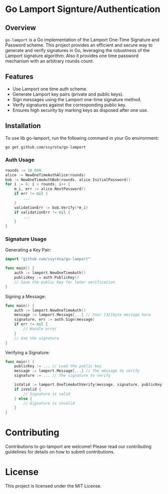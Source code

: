 # Go Lamport Signture/Authentication

## Overview
`go-lamport` is a Go implementation of the Lamport One-Time Signature and Password scheme. This project provides an efficient and secure way to generate and verify signatures in Go, leveraging the robustness of the Lamport signature algorithm. Also it provides one time password mechanism with an arbitrary rounds count.

## Features
- Use Lamport one time auth scheme.
- Generate Lamport key pairs (private and public keys).
- Sign messages using the Lamport one-time signature method.
- Verify signatures against the corresponding public key.
- Ensures high security by marking keys as disposed after one use.

## Installation
To use lib go-lamport, run the following command in your Go environment:

```bash
go get github.com/ssyrota/go-lamport
```

### Auth Usage

```go
rounds := 10_000
alice := NewOneTimeAuthAlice(rounds)
bob := NewOneTimeAuthBob(rounds, alice.InitialPassword()
for i := 0; i < rounds; i++ {
	m_i, err := alice.NextPassword()
    if err != nil {
        ...
    }
	validationErr := bob.Verify(*m_i)
    if validationErr != nil {
        ...
    }
}

```

### Signature Usage
Generating a Key Pair:
```go
import "github.com/ssyrota/go-lamport"

func main() {
    auth := lamport.NewOneTimeAuth()
    publicKey := auth.PublicKey()
    // Save the public key for later verification
}
```

Signing a Message:
```go
func main() {
    auth := lamport.NewOneTimeAuth()
    message := lamport.Message{...} // Your [32]byte message here
    signature, err := auth.Sign(message)
    if err != nil {
        // Handle error
    }
    // Use the signature
}
```

Verifying a Signature:
```go
func main() {
    publicKey := ... // Load the public key
    message := lamport.Message{...} // The message to verify
    signature := ... // The signature to verify

    isValid := lamport.OneTimeAuthVerify(message, signature, publicKey)
    if isValid {
        // Signature is valid
    } else {
        // Signature is invalid
    }
}
```

# Contributing
Contributions to go-lamport are welcome! Please read our contributing guidelines for details on how to submit contributions.

# License
This project is licensed under the MIT License.